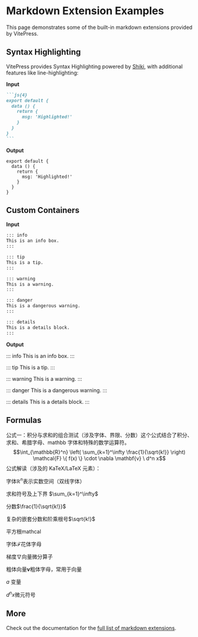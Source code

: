# Markdown Extension Examples

This page demonstrates some of the built-in markdown extensions provided by VitePress.

## Syntax Highlighting

VitePress provides Syntax Highlighting powered by [Shiki](https://github.com/shikijs/shiki), with additional features like line-highlighting:

**Input**

````md
```js{4}
export default {
  data () {
    return {
      msg: 'Highlighted!'
    }
  }
}
```
````

**Output**

```js{4}
export default {
  data () {
    return {
      msg: 'Highlighted!'
    }
  }
}
```

## Custom Containers

**Input**

```md
::: info
This is an info box.
:::

::: tip
This is a tip.
:::

::: warning
This is a warning.
:::

::: danger
This is a dangerous warning.
:::

::: details
This is a details block.
:::
```

**Output**

::: info
This is an info box.
:::

::: tip
This is a tip.
:::

::: warning
This is a warning.
:::

::: danger
This is a dangerous warning.
:::

::: details
This is a details block.
:::

## Formulas


公式一：积分与求和的组合测试（涉及字体、界限、分数）这个公式结合了积分、求和、希腊字母、$\text{mathbb}$ 字体和特殊的数学运算符。
$$\int_{\mathbb{R}^n} \left( \sum_{k=1}^\infty \frac{1}{\sqrt{k!}} \right) \mathcal{F} \{ f(x) \} \cdot \nabla \mathbf{v} \ d^n x$$
公式解读（涉及的 $\text{KaTeX}$/$\text{LaTeX}$ 元素）：

字体$\mathbb{R}^n$表示实数空间（双线字体）

求和符号及上下界 $\sum_{k=1}^\infty$ 

分数$\frac{1}{\sqrt{k!}}$

复杂的嵌套分数和阶乘根号$\sqrt{k!}$

平方根$\text{mathcal}$ 

字体$\mathcal{F}$花体字母

梯度$\nabla$向量微分算子

粗体向量$\mathbf{v}$粗体字母，常用于向量

$a$ 变量 

$d^n x$微元符号

## More

Check out the documentation for the [full list of markdown extensions](https://vitepress.dev/guide/markdown).
